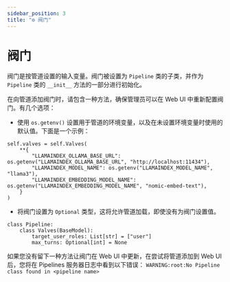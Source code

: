 ```yaml
---
sidebar_position: 3
title: "⚙️ 阀门"
---
```


# 阀门

阀门是按管道设置的输入变量。阀门被设置为 `Pipeline` 类的子类，并作为 `Pipeline` 类的 `__init__` 方法的一部分进行初始化。

在向管道添加阀门时，请包含一种方法，确保管理员可以在 Web UI 中重新配置阀门。有几个选项：

- 使用 `os.getenv()` 设置用于管道的环境变量，以及在未设置环境变量时使用的默认值。下面是一个示例：

```
self.valves = self.Valves(
    **{
        "LLAMAINDEX_OLLAMA_BASE_URL": os.getenv("LLAMAINDEX_OLLAMA_BASE_URL", "http://localhost:11434"),
        "LLAMAINDEX_MODEL_NAME": os.getenv("LLAMAINDEX_MODEL_NAME", "llama3"),
        "LLAMAINDEX_EMBEDDING_MODEL_NAME": os.getenv("LLAMAINDEX_EMBEDDING_MODEL_NAME", "nomic-embed-text"),
    }
)
```

- 将阀门设置为 `Optional` 类型，这将允许管道加载，即使没有为阀门设置值。

```
class Pipeline:
    class Valves(BaseModel):
        target_user_roles: List[str] = ["user"]
        max_turns: Optional[int] = None
```

如果您没有留下一种方法让阀门在 Web UI 中更新，在尝试将管道添加到 Web UI 后，您将在 Pipelines 服务器日志中看到以下错误：
`WARNING:root:No Pipeline class found in <pipeline name>`
